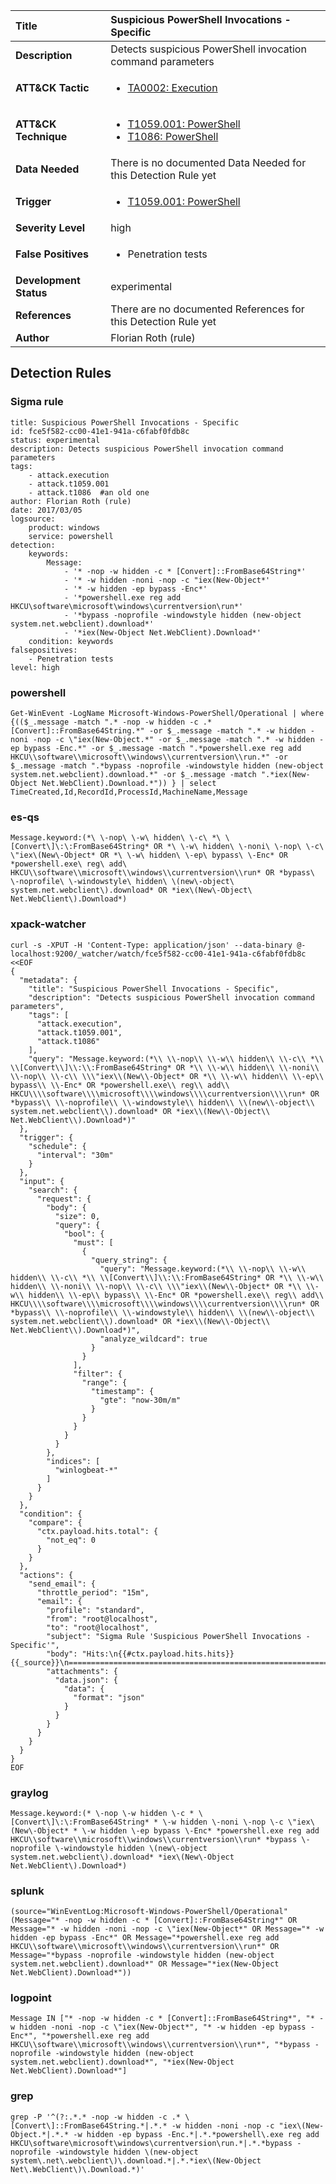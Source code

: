 | Title                    | Suspicious PowerShell Invocations - Specific       |
|:-------------------------|:------------------|
| **Description**          | Detects suspicious PowerShell invocation command parameters |
| **ATT&amp;CK Tactic**    |  <ul><li>[TA0002: Execution](https://attack.mitre.org/tactics/TA0002)</li></ul>  |
| **ATT&amp;CK Technique** | <ul><li>[T1059.001: PowerShell](https://attack.mitre.org/techniques/T1059/001)</li><li>[T1086: PowerShell](https://attack.mitre.org/techniques/T1086)</li></ul>  |
| **Data Needed**          |  There is no documented Data Needed for this Detection Rule yet  |
| **Trigger**              | <ul><li>[T1059.001: PowerShell](../Triggers/T1059.001.md)</li></ul>  |
| **Severity Level**       | high |
| **False Positives**      | <ul><li>Penetration tests</li></ul>  |
| **Development Status**   | experimental |
| **References**           |  There are no documented References for this Detection Rule yet  |
| **Author**               | Florian Roth (rule) |


## Detection Rules

### Sigma rule

```
title: Suspicious PowerShell Invocations - Specific
id: fce5f582-cc00-41e1-941a-c6fabf0fdb8c
status: experimental
description: Detects suspicious PowerShell invocation command parameters
tags:
    - attack.execution
    - attack.t1059.001
    - attack.t1086  #an old one
author: Florian Roth (rule)
date: 2017/03/05
logsource:
    product: windows
    service: powershell
detection:
    keywords:
        Message:
            - '* -nop -w hidden -c * [Convert]::FromBase64String*'
            - '* -w hidden -noni -nop -c "iex(New-Object*'
            - '* -w hidden -ep bypass -Enc*'
            - '*powershell.exe reg add HKCU\software\microsoft\windows\currentversion\run*'
            - '*bypass -noprofile -windowstyle hidden (new-object system.net.webclient).download*'
            - '*iex(New-Object Net.WebClient).Download*'
    condition: keywords
falsepositives:
    - Penetration tests
level: high

```





### powershell
    
```
Get-WinEvent -LogName Microsoft-Windows-PowerShell/Operational | where {(($_.message -match ".* -nop -w hidden -c .* [Convert]::FromBase64String.*" -or $_.message -match ".* -w hidden -noni -nop -c \"iex(New-Object.*" -or $_.message -match ".* -w hidden -ep bypass -Enc.*" -or $_.message -match ".*powershell.exe reg add HKCU\\software\\microsoft\\windows\\currentversion\\run.*" -or $_.message -match ".*bypass -noprofile -windowstyle hidden (new-object system.net.webclient).download.*" -or $_.message -match ".*iex(New-Object Net.WebClient).Download.*")) } | select TimeCreated,Id,RecordId,ProcessId,MachineName,Message
```


### es-qs
    
```
Message.keyword:(*\ \-nop\ \-w\ hidden\ \-c\ *\ \[Convert\]\:\:FromBase64String* OR *\ \-w\ hidden\ \-noni\ \-nop\ \-c\ \"iex\(New\-Object* OR *\ \-w\ hidden\ \-ep\ bypass\ \-Enc* OR *powershell.exe\ reg\ add\ HKCU\\software\\microsoft\\windows\\currentversion\\run* OR *bypass\ \-noprofile\ \-windowstyle\ hidden\ \(new\-object\ system.net.webclient\).download* OR *iex\(New\-Object\ Net.WebClient\).Download*)
```


### xpack-watcher
    
```
curl -s -XPUT -H 'Content-Type: application/json' --data-binary @- localhost:9200/_watcher/watch/fce5f582-cc00-41e1-941a-c6fabf0fdb8c <<EOF
{
  "metadata": {
    "title": "Suspicious PowerShell Invocations - Specific",
    "description": "Detects suspicious PowerShell invocation command parameters",
    "tags": [
      "attack.execution",
      "attack.t1059.001",
      "attack.t1086"
    ],
    "query": "Message.keyword:(*\\ \\-nop\\ \\-w\\ hidden\\ \\-c\\ *\\ \\[Convert\\]\\:\\:FromBase64String* OR *\\ \\-w\\ hidden\\ \\-noni\\ \\-nop\\ \\-c\\ \\\"iex\\(New\\-Object* OR *\\ \\-w\\ hidden\\ \\-ep\\ bypass\\ \\-Enc* OR *powershell.exe\\ reg\\ add\\ HKCU\\\\software\\\\microsoft\\\\windows\\\\currentversion\\\\run* OR *bypass\\ \\-noprofile\\ \\-windowstyle\\ hidden\\ \\(new\\-object\\ system.net.webclient\\).download* OR *iex\\(New\\-Object\\ Net.WebClient\\).Download*)"
  },
  "trigger": {
    "schedule": {
      "interval": "30m"
    }
  },
  "input": {
    "search": {
      "request": {
        "body": {
          "size": 0,
          "query": {
            "bool": {
              "must": [
                {
                  "query_string": {
                    "query": "Message.keyword:(*\\ \\-nop\\ \\-w\\ hidden\\ \\-c\\ *\\ \\[Convert\\]\\:\\:FromBase64String* OR *\\ \\-w\\ hidden\\ \\-noni\\ \\-nop\\ \\-c\\ \\\"iex\\(New\\-Object* OR *\\ \\-w\\ hidden\\ \\-ep\\ bypass\\ \\-Enc* OR *powershell.exe\\ reg\\ add\\ HKCU\\\\software\\\\microsoft\\\\windows\\\\currentversion\\\\run* OR *bypass\\ \\-noprofile\\ \\-windowstyle\\ hidden\\ \\(new\\-object\\ system.net.webclient\\).download* OR *iex\\(New\\-Object\\ Net.WebClient\\).Download*)",
                    "analyze_wildcard": true
                  }
                }
              ],
              "filter": {
                "range": {
                  "timestamp": {
                    "gte": "now-30m/m"
                  }
                }
              }
            }
          }
        },
        "indices": [
          "winlogbeat-*"
        ]
      }
    }
  },
  "condition": {
    "compare": {
      "ctx.payload.hits.total": {
        "not_eq": 0
      }
    }
  },
  "actions": {
    "send_email": {
      "throttle_period": "15m",
      "email": {
        "profile": "standard",
        "from": "root@localhost",
        "to": "root@localhost",
        "subject": "Sigma Rule 'Suspicious PowerShell Invocations - Specific'",
        "body": "Hits:\n{{#ctx.payload.hits.hits}}{{_source}}\n================================================================================\n{{/ctx.payload.hits.hits}}",
        "attachments": {
          "data.json": {
            "data": {
              "format": "json"
            }
          }
        }
      }
    }
  }
}
EOF

```


### graylog
    
```
Message.keyword:(* \-nop \-w hidden \-c * \[Convert\]\:\:FromBase64String* * \-w hidden \-noni \-nop \-c \"iex\(New\-Object* * \-w hidden \-ep bypass \-Enc* *powershell.exe reg add HKCU\\software\\microsoft\\windows\\currentversion\\run* *bypass \-noprofile \-windowstyle hidden \(new\-object system.net.webclient\).download* *iex\(New\-Object Net.WebClient\).Download*)
```


### splunk
    
```
(source="WinEventLog:Microsoft-Windows-PowerShell/Operational" (Message="* -nop -w hidden -c * [Convert]::FromBase64String*" OR Message="* -w hidden -noni -nop -c \"iex(New-Object*" OR Message="* -w hidden -ep bypass -Enc*" OR Message="*powershell.exe reg add HKCU\\software\\microsoft\\windows\\currentversion\\run*" OR Message="*bypass -noprofile -windowstyle hidden (new-object system.net.webclient).download*" OR Message="*iex(New-Object Net.WebClient).Download*"))
```


### logpoint
    
```
Message IN ["* -nop -w hidden -c * [Convert]::FromBase64String*", "* -w hidden -noni -nop -c \"iex(New-Object*", "* -w hidden -ep bypass -Enc*", "*powershell.exe reg add HKCU\\software\\microsoft\\windows\\currentversion\\run*", "*bypass -noprofile -windowstyle hidden (new-object system.net.webclient).download*", "*iex(New-Object Net.WebClient).Download*"]
```


### grep
    
```
grep -P '^(?:.*.* -nop -w hidden -c .* \[Convert\]::FromBase64String.*|.*.* -w hidden -noni -nop -c "iex\(New-Object.*|.*.* -w hidden -ep bypass -Enc.*|.*.*powershell\.exe reg add HKCU\software\microsoft\windows\currentversion\run.*|.*.*bypass -noprofile -windowstyle hidden \(new-object system\.net\.webclient\)\.download.*|.*.*iex\(New-Object Net\.WebClient\)\.Download.*)'
```



